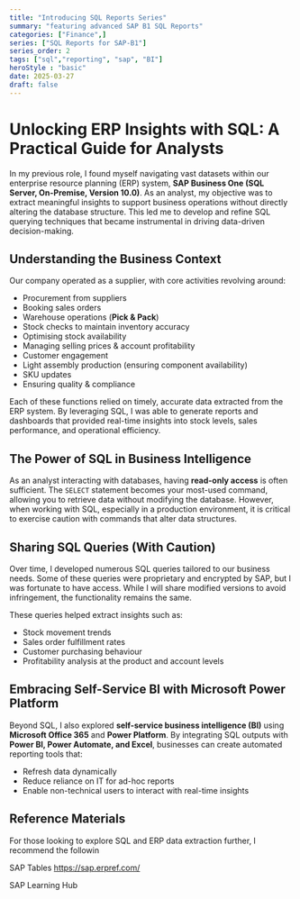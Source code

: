 ```yaml
---
title: "Introducing SQL Reports Series"
summary: "featuring advanced SAP B1 SQL Reports"
categories: ["Finance",]
series: ["SQL Reports for SAP-B1"]
series_order: 2
tags: ["sql","reporting", "sap", "BI"]
heroStyle : "basic"
date: 2025-03-27
draft: false
---
```


# Unlocking ERP Insights with SQL: A Practical Guide for Analysts

In my previous role, I found myself navigating vast datasets within our enterprise resource planning (ERP) system, **SAP Business One (SQL Server, On-Premise, Version 10.0)**. As an analyst, my objective was to extract meaningful insights to support business operations without directly altering the database structure. This led me to develop and refine SQL querying techniques that became instrumental in driving data-driven decision-making.

## Understanding the Business Context
Our company operated as a supplier, with core activities revolving around:

- Procurement from suppliers  
- Booking sales orders  
- Warehouse operations (**Pick & Pack**)  
- Stock checks to maintain inventory accuracy  
- Optimising stock availability  
- Managing selling prices & account profitability  
- Customer engagement  
- Light assembly production (ensuring component availability)  
- SKU updates  
- Ensuring quality & compliance  

Each of these functions relied on timely, accurate data extracted from the ERP system. By leveraging SQL, I was able to generate reports and dashboards that provided real-time insights into stock levels, sales performance, and operational efficiency.

## The Power of SQL in Business Intelligence
As an analyst interacting with databases, having **read-only access** is often sufficient. The `SELECT` statement becomes your most-used command, allowing you to retrieve data without modifying the database. However, when working with SQL, especially in a production environment, it is critical to exercise caution with commands that alter data structures.

## Sharing SQL Queries (With Caution)
Over time, I developed numerous SQL queries tailored to our business needs. Some of these queries were proprietary and encrypted by SAP, but I was fortunate to have access. While I will share modified versions to avoid infringement, the functionality remains the same.

These queries helped extract insights such as:

- Stock movement trends  
- Sales order fulfillment rates  
- Customer purchasing behaviour  
- Profitability analysis at the product and account levels  

## Embracing Self-Service BI with Microsoft Power Platform
Beyond SQL, I also explored **self-service business intelligence (BI)** using **Microsoft Office 365** and **Power Platform**. By integrating SQL outputs with **Power BI, Power Automate, and Excel**, businesses can create automated reporting tools that:

- Refresh data dynamically  
- Reduce reliance on IT for ad-hoc reports  
- Enable non-technical users to interact with real-time insights  

## Reference Materials
For those looking to explore SQL and ERP data extraction further, I recommend the followin

SAP Tables https://sap.erpref.com/

SAP Learning Hub 
